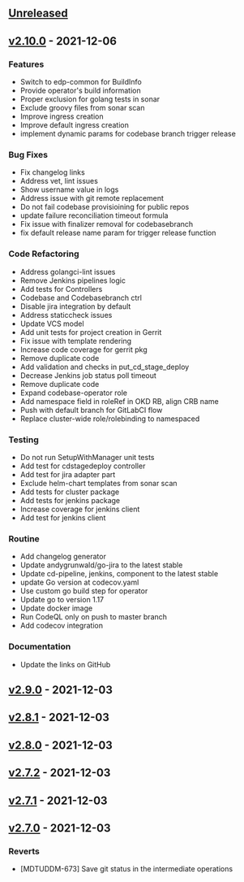 <a name="unreleased"></a>
## [Unreleased]


<a name="v2.10.0"></a>
## [v2.10.0] - 2021-12-06
### Features

- Switch to edp-common for BuildInfo
- Provide operator's build information
- Proper exclusion for golang tests in sonar
- Exclude groovy files from sonar scan
- Improve ingress creation
- Improve default ingress creation
- implement dynamic params for codebase branch trigger release

### Bug Fixes

- Fix changelog links
- Address vet, lint issues
- Show username value in logs
- Address issue with git remote replacement
- Do not fail codebase provisioining for public repos
- update failure reconciliation timeout formula
- Fix issue with finalizer removal for codebasebranch
- fix default release name param for trigger release function

### Code Refactoring

- Address golangci-lint issues
- Remove Jenkins pipelines logic
- Add tests for Controllers
- Codebase and Codebasebranch ctrl
- Disable jira integration by default
- Address staticcheck issues
- Update VCS model
- Add unit tests for project creation in Gerrit
- Fix issue with template rendering
- Increase code coverage for gerrit pkg
- Remove duplicate code
- Add validation and checks in put_cd_stage_deploy
- Decrease Jenkins job status poll timeout
- Remove duplicate code
- Expand codebase-operator role
- Add namespace field in roleRef in OKD RB, align CRB name
- Push with default branch for GitLabCI flow
- Replace cluster-wide role/rolebinding to namespaced

### Testing

- Do not run SetupWithManager unit tests
- Add test for cdstagedeploy controller
- Add test for jira adapter part
- Exclude helm-chart templates from sonar scan
- Add tests for cluster package
- Add tests for jenkins package
- Increase coverage for jenkins client
- Add test for jenkins client

### Routine

- Add changelog generator
- Update andygrunwald/go-jira to the latest stable
- Update cd-pipeline, jenkins, component to the latest stable
- update Go version at codecov.yaml
- Use custom go build step for operator
- Update go to version 1.17
- Update docker image
- Run CodeQL only on push to master branch
- Add codecov integration

### Documentation

- Update the links on GitHub


<a name="v2.9.0"></a>
## [v2.9.0] - 2021-12-03

<a name="v2.8.1"></a>
## [v2.8.1] - 2021-12-03

<a name="v2.8.0"></a>
## [v2.8.0] - 2021-12-03

<a name="v2.7.2"></a>
## [v2.7.2] - 2021-12-03

<a name="v2.7.1"></a>
## [v2.7.1] - 2021-12-03

<a name="v2.7.0"></a>
## [v2.7.0] - 2021-12-03
### Reverts

- [MDTUDDM-673] Save git status in the intermediate operations


[Unreleased]: https://github.com/epam/edp-codebase-operator/compare/v2.10.0...HEAD
[v2.10.0]: https://github.com/epam/edp-codebase-operator/compare/v2.9.0...v2.10.0
[v2.9.0]: https://github.com/epam/edp-codebase-operator/compare/v2.8.1...v2.9.0
[v2.8.1]: https://github.com/epam/edp-codebase-operator/compare/v2.8.0...v2.8.1
[v2.8.0]: https://github.com/epam/edp-codebase-operator/compare/v2.7.2...v2.8.0
[v2.7.2]: https://github.com/epam/edp-codebase-operator/compare/v2.7.1...v2.7.2
[v2.7.1]: https://github.com/epam/edp-codebase-operator/compare/v2.7.0...v2.7.1
[v2.7.0]: https://github.com/epam/edp-codebase-operator/compare/v2.3.0-95...v2.7.0
